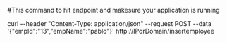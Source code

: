 #This command to hit endpoint and makesure your application is running

curl --header "Content-Type: application/json" --request POST --data '{"empId":"13","empName":"pablo"}' http://IPorDomain/insertemployee
